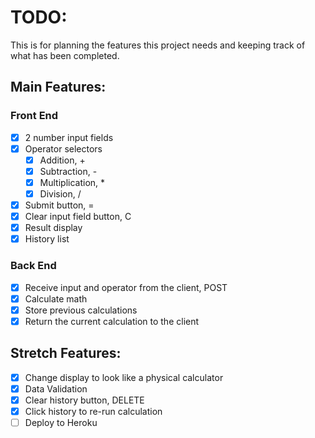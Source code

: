 # TODO:
This is for planning the features this project needs and keeping track of what has been completed.

## Main Features:

### Front End
* [X] 2 number input fields
* [X] Operator selectors
    * [X] Addition, +
    * [X] Subtraction, -
    * [X] Multiplication, *
    * [X] Division, /
* [X] Submit button, =
* [X] Clear input field button, C
* [X] Result display
* [X] History list

### Back End
* [X] Receive input and operator from the client, POST
* [X] Calculate math
* [X] Store previous calculations
* [X] Return the current calculation to the client

## Stretch Features:

* [X] Change display to look like a physical calculator
* [X] Data Validation
* [X] Clear history button, DELETE
* [X] Click history to re-run calculation
* [ ] Deploy to Heroku